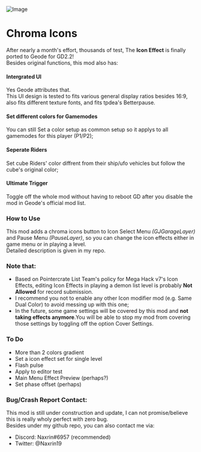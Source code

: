 ![Image](naxrin.rgb_icons/title.png)  
# Chroma Icons
After nearly a month's effort, thousands of test, The **Icon Effect** is finally ported to Geode for GD2.2!  
Besides original functions, this mod also has:  
#### Intergrated UI
Yes Geode attributes that.  
This UI design is tested to fits various general display ratios besides 16:9, also fits different texture fonts, and fits tpdea's Betterpause.
#### Set different colors for Gamemodes
You can still Set a color setup as common setup so it applys to all gamemodes for this player (P1/P2);
#### Seperate Riders
Set cube Riders' color diffrent from their ship/ufo vehicles but follow the cube's original color;
#### Ultimate Trigger
Toggle off the whole mod without having to reboot GD after you disable the mod in Geode's official mod list.

### How to Use
This mod adds a chroma icons button to Icon Select Menu *(GJGarageLayer)* and Pause Menu *(PauseLayer)*, so you can change the icon effects either in game menu or in playing a level.  
Detailed description is given in my repo.

### Note that:
- <cy>Based on Pointercrate List Team's policy for Mega Hack v7's Icon Effects, editing Icon Effects in playing a demon list level is probably</c> <cr>**Not Allowed**</c> <cy>for record submission.</c>  
- I recommend you <cr>not to enable</c> any other Icon modifier mod (e.g. Same Dual Color) to avoid messing up with this one;  
- In the future, some game settings will be covered by this mod and <cr>**not taking effects anymore**</c>.You will be able to stop my mod from covering those settings by toggling off the option Cover Settings.  

### To Do
- More than 2 colors gradient  
- Set a icon effect set for single level  
- Flash pulse  
- Apply to editor test  
- Main Menu Effect Preview (perhaps?)  
- Set phase offset (perhaps)  

### Bug/Crash Report Contact:
This mod is still under construction and update, I can not promise/believe this is really wholy perfect with zero bug.  
Besides under my github repo, you can also contact me via:  
- Discord: Naxrin#6957 (recommended)  
- Twitter: @Naxrin19